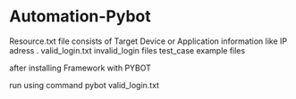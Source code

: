# Automation-Pybot

Resource.txt file consists of Target Device or Application information like IP adress .
valid_login.txt  invalid_login files test_case example files


after installing Framework with PYBOT


run using command 
pybot valid_login.txt
